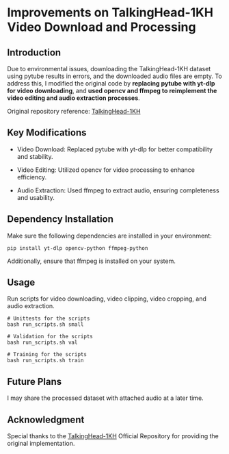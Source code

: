 # Improvements on TalkingHead-1KH Video Download and Processing

## Introduction

Due to environmental issues, downloading the TalkingHead-1KH dataset using pytube results in errors, and the downloaded audio files are empty. To address this, I modified the original code by **replacing pytube with yt-dlp for video downloading**, and **used opencv and ffmpeg to reimplement the video editing and audio extraction processes**.

Original repository reference:  [TalkingHead-1KH](https://github.com/tcwang0509/TalkingHead-1KH)

## Key Modifications

- Video Download: Replaced pytube with yt-dlp for better compatibility and stability.

- Video Editing: Utilized opencv for video processing to enhance efficiency.

- Audio Extraction: Used ffmpeg to extract audio, ensuring completeness and usability.

## Dependency Installation

Make sure the following dependencies are installed in your environment:
```
pip install yt-dlp opencv-python ffmpeg-python
```

Additionally, ensure that ffmpeg is installed on your system. 

## Usage
Run scripts for video downloading, video clipping, video cropping, and audio extraction.
```
# Unittests for the scripts
bash run_scripts.sh small

# Validation for the scripts
bash run_scripts.sh val

# Training for the scripts
bash run_scripts.sh train

```

## Future Plans

I may share the processed dataset with attached audio at a later time.

## Acknowledgment

Special thanks to the [TalkingHead-1KH](https://github.com/tcwang0509/TalkingHead-1KH)
 Official Repository for providing the original implementation.

